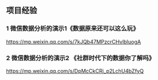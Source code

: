 

## 项目经验

### 1 微信数据分析的演示1《数据原来还可以这么玩》

https://mp.weixin.qq.com/s/7kJQb47MPzcrCHvlbluogA

### 2 微信数据分析的演示2 《社群时代下的数据你了解吗》

https://mp.weixin.qq.com/s/DpMcCkCRj_p2LchU4bZfyQ
